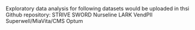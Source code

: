 Exploratory data analysis for following datasets would be uploaded in thsi Github repository:
STRIVE
SWORD
Nurseline
LARK
VendPII
Superwell/MiaVita/CMS
Optum
